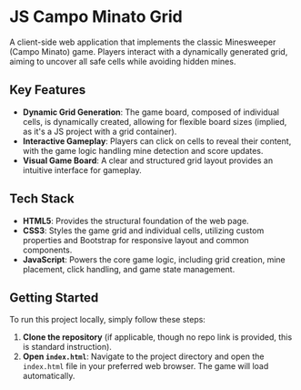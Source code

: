 # JS Campo Minato Grid

A client-side web application that implements the classic Minesweeper (Campo Minato) game. Players interact with a dynamically generated grid, aiming to uncover all safe cells while avoiding hidden mines.

## Key Features

*   **Dynamic Grid Generation**: The game board, composed of individual cells, is dynamically created, allowing for flexible board sizes (implied, as it's a JS project with a grid container).
*   **Interactive Gameplay**: Players can click on cells to reveal their content, with the game logic handling mine detection and score updates.
*   **Visual Game Board**: A clear and structured grid layout provides an intuitive interface for gameplay.

## Tech Stack

*   **HTML5**: Provides the structural foundation of the web page.
*   **CSS3**: Styles the game grid and individual cells, utilizing custom properties and Bootstrap for responsive layout and common components.
*   **JavaScript**: Powers the core game logic, including grid creation, mine placement, click handling, and game state management.

## Getting Started

To run this project locally, simply follow these steps:

1.  **Clone the repository** (if applicable, though no repo link is provided, this is standard instruction).
2.  **Open `index.html`**: Navigate to the project directory and open the `index.html` file in your preferred web browser. The game will load automatically.